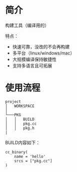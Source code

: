 # 简介
构建工具（编译用的）

特点：
* 快速可靠，没改的不会再构建
* 多平台（linux/windows/mac）
* 大规模编译保持敏捷性
* 支持多语言且可拓展

# 使用流程

```
project
│   WORKSPACE
│
└───PKG
│   │   BUILD
│   │   pkg.cc
│   │   pkg.h
|
```

BUILD内容如下：
```build
cc_binary(
    name = 'hello'
    srcs = ["pkg.cc"]
)
```